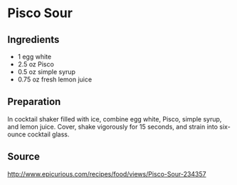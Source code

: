 Pisco Sour
==========

Ingredients
-----------
* 1 egg white
* 2.5 oz Pisco
* 0.5 oz simple syrup
* 0.75 oz fresh lemon juice

Preparation
-----------
In cocktail shaker filled with ice, combine egg white, Pisco, simple syrup, and 
lemon juice. Cover, shake vigorously for 15 seconds, and strain into six-ounce 
cocktail glass.

Source
------
http://www.epicurious.com/recipes/food/views/Pisco-Sour-234357